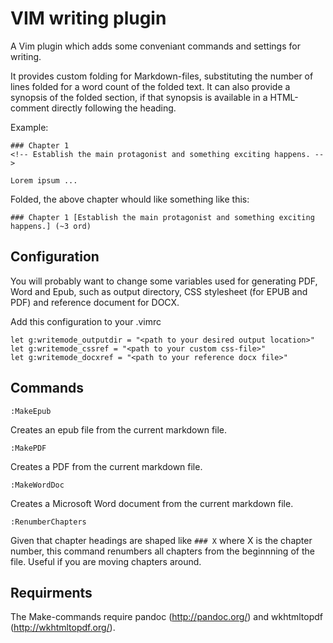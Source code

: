 # VIM writing plugin

A Vim plugin which adds some conveniant commands and settings for writing.

It provides custom folding for Markdown-files, substituting the number of lines folded for a word count of the folded text.
It can also provide a synopsis of the folded section, if that synopsis is available in a HTML-comment directly following the heading.

Example:

```
### Chapter 1
<!-- Establish the main protagonist and something exciting happens. -->

Lorem ipsum ...
```

Folded, the above chapter whould like something like this:

```
### Chapter 1 [Establish the main protagonist and something exciting happens.] (~3 ord)
```

## Configuration

You will probably want to change some variables used for generating PDF, Word and Epub, such as output directory, CSS stylesheet (for EPUB and PDF) and reference document for DOCX.

Add this configuration to your .vimrc
```
let g:writemode_outputdir = "<path to your desired output location>"
let g:writemode_cssref = "<path to your custom css-file>"
let g:writemode_docxref = "<path to your reference docx file>"
```

## Commands

    :MakeEpub

Creates an epub file from the current markdown file.

    :MakePDF

Creates a PDF from the current markdown file.

    :MakeWordDoc

Creates a Microsoft Word document from the current markdown file.

    :RenumberChapters

Given that chapter headings are shaped like ```### X``` where X is the chapter number, this command renumbers all chapters from the beginnning of the file. Useful if you are moving chapters around.

## Requirments

The Make-commands require pandoc (http://pandoc.org/) and wkhtmltopdf (http://wkhtmltopdf.org/).

